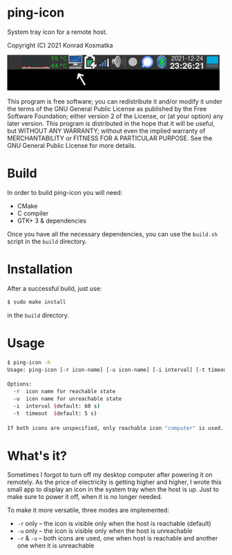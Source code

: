 ping-icon
=======

System tray icon for a remote host.

Copyright (C) 2021  Konrad Kosmatka

![Screenshot](/ping-icon.png?raw=true)

This program is free software; you can redistribute it and/or modify it under the terms of the GNU General Public License as published by the Free Software Foundation; either version 2 of the License, or (at your option) any later version.
This program is distributed in the hope that it will be useful, but WITHOUT ANY WARRANTY; without even the implied warranty of MERCHANTABILITY or FITNESS FOR A PARTICULAR PURPOSE. See the GNU General Public License for more details.

# Build
In order to build ping-icon you will need:

- CMake
- C compiler
- GTK+ 3 & dependencies

Once you have all the necessary dependencies, you can use the `build.sh` script in the `build` directory.

# Installation
After a successful build, just use:
```sh
$ sudo make install
```
in the `build` directory.

# Usage
```sh
$ ping-icon -h
Usage: ping-icon [-r icon-name] [-u icon-name] [-i interval] [-t timeout] hostname

Options:
  -r  icon name for reachable state
  -u  icon name for unreachable state
  -i  interval (default: 60 s)
  -t  timeout  (default: 5 s)

If both icons are unspecified, only reachable icon "computer" is used.
```

# What's it?
Sometimes I forgot to turn off my desktop computer after powering it on remotely. As the price of electricity is getting higher and higher, I wrote this small app to display an icon in the system tray when the host is up. Just to make sure to power it off, when it is no longer needed.

To make it more versatile, three modes are implemented:
- `-r` only – the icon is visible only when the host is reachable (default)
- `-u` only – the icon is visible only when the host is unreachable
- `-r` & `-u` – both icons are used, one when host is reachable and another one when it is unreachable
